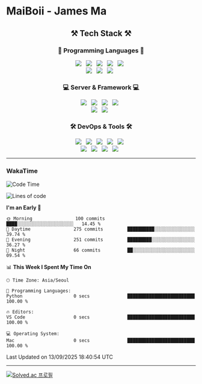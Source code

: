 # MaiBoii - James Ma
<h2 align="center">⚒️ Tech Stack ⚒️</h3>

<h3 id="data" align="center">🧠 Programming Languages 🧠</h3>
<p align="center">
  <img src="https://img.shields.io/badge/-Python-3776AB?style=flat-square&logo=python&logoColor=white" /> &nbsp
  <img src="https://img.shields.io/badge/-Rust-000000?style=flat-square&logo=rust&logoColor=white" /> &nbsp
 <img src="https://img.shields.io/badge/SQL-4053D6?style=flat-square&logo=AmazonDynamoDB&logoColor=white"/></a> &nbsp
  <img src="https://img.shields.io/badge/-HTML-E34F26?style=flat-square&logo=html5&logoColor=white" /> &nbsp
  <img src="https://img.shields.io/badge/-CSS-1572B6?style=flat-square&logo=css" /> &nbsp
    <br>
  <img src="https://img.shields.io/badge/-JavaScript-F7DF1E?style=flat-square&logo=javascript&logoColor=black" /> &nbsp
  <img src="https://img.shields.io/badge/-TypeScript-02569B?style=flat-square&logo=typescript&logoColor=white" /> &nbsp
  <img src="https://img.shields.io/badge/-Bash-4EAA25?style=flat-square&logo=gnubash&logoColor=white" /> &nbsp
</p>

<h3 align="center">💻 Server & Framework 💻</h3>
<p align="center">
  <img src="https://img.shields.io/badge/-Node.js-339933?style=flat-square&logo=node.js&logoColor=white" /> &nbsp
  <img src="https://img.shields.io/badge/-Express-339933?style=flat-square&logo=express&logoColor=white" /> &nbsp
  <img src="https://img.shields.io/badge/-Redis-FF4438?style=flat-square&logo=redis&logoColor=white" /> &nbsp
  <img src="https://img.shields.io/badge/-Svelte-E34F26?style=flat-square&logo=svelte&logoColor=white" /> &nbsp
  <br>
  <img src="https://img.shields.io/badge/-Vue3-4FC08D?style=flat-square&logo=vuedotjs&logoColor=white" /> &nbsp
  <img src="https://img.shields.io/badge/-Flask-000000?style=flat-square&logo=flask&logoColor=white" /> &nbsp
 
</p>

<h3 align="center">🛠️ DevOps & Tools 🛠️</h3>
<p align="center">
  <img src="https://img.shields.io/badge/-Git-F05032?style=flat-square&logo=git&logoColor=white" /> &nbsp
  <img src="https://img.shields.io/badge/-Jenkins-D24939?style=flat-square&logo=jenkins&logoColor=white" /> &nbsp
  <img src="https://img.shields.io/badge/-Docker-2496ED?style=flat-square&logo=docker&logoColor=white" /> &nbsp
  <img src="https://img.shields.io/badge/-Kubernetes-326CE5?style=flat-square&logo=kubernetes&logoColor=white" /> &nbsp
  <img src="https://img.shields.io/badge/-Cloudflare-F38020?style=flat-square&logo=cloudflare&logoColor=white" /> &nbsp
   <br>
  <img src="https://img.shields.io/badge/-Tailscale-242424?style=flat-square&logo=tailscale&logoColor=white" /> &nbsp
  <img src="https://img.shields.io/badge/-Arduino-00878F?style=flat-square&logo=arduino&logoColor=white" /> &nbsp
  <img src="https://img.shields.io/badge/-RaspberryPi-c7053d?style=flat-square&logo=raspberrypi&logoColor=white" /> &nbsp
  <img src="https://img.shields.io/badge/-Unity-232326?style=flat-square&logo=unity&logoColor=white" /> &nbsp
</p>


---
### WakaTime
<!--START_SECTION:waka-->
![Code Time](http://img.shields.io/badge/Code%20Time-1%2C127%20hrs%2042%20mins-blue)

![Lines of code](https://img.shields.io/badge/From%20Hello%20World%20I%27ve%20Written-6.0%20million%20lines%20of%20code-blue)

**I'm an Early 🐤** 

```text
🌞 Morning                100 commits         ████░░░░░░░░░░░░░░░░░░░░░   14.45 % 
🌆 Daytime                275 commits         ██████████░░░░░░░░░░░░░░░   39.74 % 
🌃 Evening                251 commits         █████████░░░░░░░░░░░░░░░░   36.27 % 
🌙 Night                  66 commits          ██░░░░░░░░░░░░░░░░░░░░░░░   09.54 % 
```


📊 **This Week I Spent My Time On** 

```text
🕑︎ Time Zone: Asia/Seoul

💬 Programming Languages: 
Python                   0 secs              █████████████████████████   100.00 % 

🔥 Editors: 
VS Code                  0 secs              █████████████████████████   100.00 % 

💻 Operating System: 
Mac                      0 secs              █████████████████████████   100.00 % 
```


 Last Updated on 13/09/2025 18:40:54 UTC
<!--END_SECTION:waka-->
---
[![Solved.ac
프로필](http://mazassumnida.wtf/api/v2/generate_badge?boj=msu2020)](https://solved.ac/msu2020)
